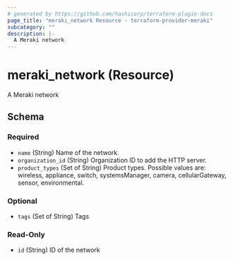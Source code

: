 ```yaml
---
# generated by https://github.com/hashicorp/terraform-plugin-docs
page_title: "meraki_network Resource - terraform-provider-meraki"
subcategory: ""
description: |-
  A Meraki network
---
```


# meraki_network (Resource)

A Meraki network



<!-- schema generated by tfplugindocs -->
## Schema

### Required

- `name` (String) Name of the network.
- `organization_id` (String) Organization ID to add the HTTP server.
- `product_types` (Set of String) Product types. Possible values are: wireless, appliance, switch, systemsManager, camera, cellularGateway, sensor, environmental.

### Optional

- `tags` (Set of String) Tags

### Read-Only

- `id` (String) ID of the network


